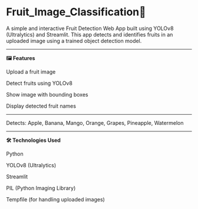 # Fruit_Image_Classification🍎

A simple and interactive Fruit Detection Web App built using YOLOv8 (Ultralytics) and Streamlit. This app detects and identifies fruits in an uploaded image using a trained object detection model.

---

**🖼️ Features**

Upload a fruit image

Detect fruits using YOLOv8

Show image with bounding boxes

Display detected fruit names

---

Detects: Apple, Banana, Mango, Orange, Grapes, Pineapple, Watermelon

---

**🛠️ Technologies Used**


Python

YOLOv8 (Ultralytics)

Streamlit

PIL (Python Imaging Library)

Tempfile (for handling uploaded images)
